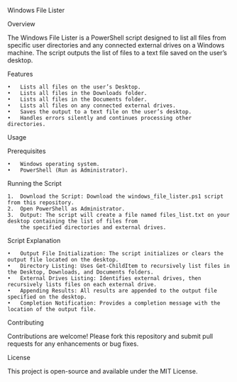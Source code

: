 Windows File Lister

Overview

The Windows File Lister is a PowerShell script designed to list all files from specific user directories and any connected external drives on a Windows machine. The script outputs the list of files to a text file saved on the user’s desktop.

Features

	•	Lists all files on the user’s Desktop.
	•	Lists all files in the Downloads folder.
	•	Lists all files in the Documents folder.
	•	Lists all files on any connected external drives.
	•	Saves the output to a text file on the user’s desktop.
	•	Handles errors silently and continues processing other directories.

Usage

Prerequisites

	•	Windows operating system.
	•	PowerShell (Run as Administrator).

Running the Script

	1.	Download the Script: Download the windows_file_lister.ps1 script from this repository.
	2.	Open PowerShell as Administrator.
 	3.	Output: The script will create a file named files_list.txt on your desktop containing the list of files from
		the specified directories and external drives.

  Script Explanation

	•	Output File Initialization: The script initializes or clears the output file located on the desktop.
	•	Directory Listing: Uses Get-ChildItem to recursively list files in the Desktop, Downloads, and Documents folders.
	•	External Drives Listing: Identifies external drives, then recursively lists files on each external drive.
	•	Appending Results: All results are appended to the output file specified on the desktop.
	•	Completion Notification: Provides a completion message with the location of the output file.

Contributing

Contributions are welcome! Please fork this repository and submit pull requests for any enhancements or bug fixes.

License 

This project is open-source and available under the MIT License.

